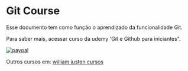 # Git Course

Esse documento tem como função o aprendizado da funcionalidade Git.

Para saber mais, acessar curso da udemy 'Git e Github para iniciantes".

[![paypal](https://www.paypalobjects.com/en_US/i/btn/btn_donateCC_LG.gif)](https://www.paypal.com/cgi-bin/webscr?cmd+_s-xclick&hosted_button_id=UTMFZUHX6EUGE)

Outros cursos em: [william justen cursos](hyyp://willianjusten.teachable.com)
